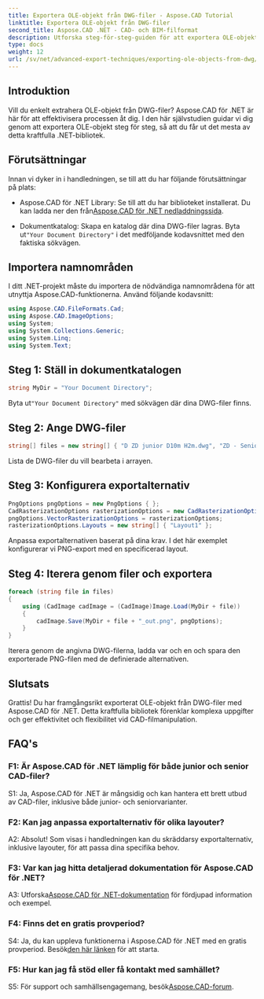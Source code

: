 ```yaml
---
title: Exportera OLE-objekt från DWG-filer - Aspose.CAD Tutorial
linktitle: Exportera OLE-objekt från DWG-filer
second_title: Aspose.CAD .NET - CAD- och BIM-filformat
description: Utforska steg-för-steg-guiden för att exportera OLE-objekt från DWG-filer med Aspose.CAD för .NET. Förbättra dina färdigheter i CAD-filhantering utan ansträngning.
type: docs
weight: 12
url: /sv/net/advanced-export-techniques/exporting-ole-objects-from-dwg/
---
```

## Introduktion

Vill du enkelt extrahera OLE-objekt från DWG-filer? Aspose.CAD för .NET är här för att effektivisera processen åt dig. I den här självstudien guidar vi dig genom att exportera OLE-objekt steg för steg, så att du får ut det mesta av detta kraftfulla .NET-bibliotek. 

## Förutsättningar

Innan vi dyker in i handledningen, se till att du har följande förutsättningar på plats:

-  Aspose.CAD för .NET Library: Se till att du har biblioteket installerat. Du kan ladda ner den från[Aspose.CAD för .NET nedladdningssida](https://releases.aspose.com/cad/net/).

-  Dokumentkatalog: Skapa en katalog där dina DWG-filer lagras. Byta ut`"Your Document Directory"` i det medföljande kodavsnittet med den faktiska sökvägen.

## Importera namnområden

I ditt .NET-projekt måste du importera de nödvändiga namnområdena för att utnyttja Aspose.CAD-funktionerna. Använd följande kodavsnitt:

```csharp
using Aspose.CAD.FileFormats.Cad;
using Aspose.CAD.ImageOptions;
using System;
using System.Collections.Generic;
using System.Linq;
using System.Text;
```

## Steg 1: Ställ in dokumentkatalogen

```csharp
string MyDir = "Your Document Directory";
```

 Byta ut`"Your Document Directory"` med sökvägen där dina DWG-filer finns.

## Steg 2: Ange DWG-filer

```csharp
string[] files = new string[] { "D ZD junior D10m H2m.dwg", "ZD - Senior D6m H2m45.dwg" };
```

Lista de DWG-filer du vill bearbeta i arrayen.

## Steg 3: Konfigurera exportalternativ

```csharp
PngOptions pngOptions = new PngOptions { };
CadRasterizationOptions rasterizationOptions = new CadRasterizationOptions();
pngOptions.VectorRasterizationOptions = rasterizationOptions;
rasterizationOptions.Layouts = new string[] { "Layout1" };
```

Anpassa exportalternativen baserat på dina krav. I det här exemplet konfigurerar vi PNG-export med en specificerad layout.

## Steg 4: Iterera genom filer och exportera

```csharp
foreach (string file in files)
{
    using (CadImage cadImage = (CadImage)Image.Load(MyDir + file))
    {
        cadImage.Save(MyDir + file + "_out.png", pngOptions);
    }
}
```

Iterera genom de angivna DWG-filerna, ladda var och en och spara den exporterade PNG-filen med de definierade alternativen.

## Slutsats

Grattis! Du har framgångsrikt exporterat OLE-objekt från DWG-filer med Aspose.CAD för .NET. Detta kraftfulla bibliotek förenklar komplexa uppgifter och ger effektivitet och flexibilitet vid CAD-filmanipulation.

## FAQ's

### F1: Är Aspose.CAD för .NET lämplig för både junior och senior CAD-filer?

S1: Ja, Aspose.CAD för .NET är mångsidig och kan hantera ett brett utbud av CAD-filer, inklusive både junior- och seniorvarianter.

### F2: Kan jag anpassa exportalternativ för olika layouter?

A2: Absolut! Som visas i handledningen kan du skräddarsy exportalternativ, inklusive layouter, för att passa dina specifika behov.

### F3: Var kan jag hitta detaljerad dokumentation för Aspose.CAD för .NET?

 A3: Utforska[Aspose.CAD för .NET-dokumentation](https://reference.aspose.com/cad/net/) för fördjupad information och exempel.

### F4: Finns det en gratis provperiod?

 S4: Ja, du kan uppleva funktionerna i Aspose.CAD för .NET med en gratis provperiod. Besök[den här länken](https://releases.aspose.com/) för att starta.

### F5: Hur kan jag få stöd eller få kontakt med samhället?

 S5: För support och samhällsengagemang, besök[Aspose.CAD-forum](https://forum.aspose.com/c/cad/19).